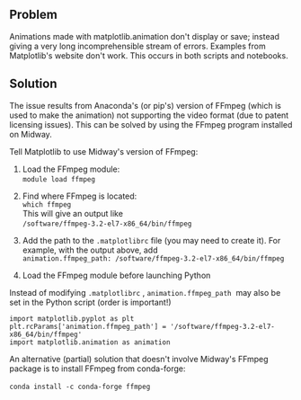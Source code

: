 Problem
-------

Animations made with matplotlib.animation don't display or save; instead giving a very long incomprehensible stream of errors. Examples from Matplotlib's website don't work. This occurs in both scripts and notebooks.

Solution
--------

The issue results from Anaconda's (or pip's) version of FFmpeg (which is used to make the animation) not supporting the video format (due to patent licensing issues). This can be solved by using the FFmpeg program installed on Midway.

Tell Matplotlib to use Midway's version of FFmpeg:  

1.  Load the FFmpeg module:  
    `module load ffmpeg` 
2.  Find where FFmpeg is located:  
    `which ffmpeg`  
    This will give an output like  
    `/software/ffmpeg-3.2-el7-x86_64/bin/ffmpeg` 
3.  Add the path to the `.matplotlibrc` file (you may need to create it). For example, with the output above, add  
    `animation.ffmpeg_path: /software/ffmpeg-3.2-el7-x86_64/bin/ffmpeg`
    
4.  Load the FFmpeg module before launching Python

Instead of modifying `.matplotlibrc` , `animation.ffmpeg_path`  may also be set in the Python script (order is important!)

    import matplotlib.pyplot as plt
    plt.rcParams['animation.ffmpeg_path'] = '/software/ffmpeg-3.2-el7-x86_64/bin/ffmpeg' 
    import matplotlib.animation as animation

An alternative (partial) solution that doesn't involve Midway's FFmpeg package is to install FFmpeg from conda-forge:

`conda install -c conda-forge ffmpeg` 
